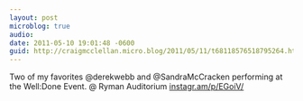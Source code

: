 ```yaml
---
layout: post
microblog: true
audio: 
date: 2011-05-10 19:01:48 -0600
guid: http://craigmcclellan.micro.blog/2011/05/11/t68118576518795264.html
---
```

Two of my favorites @derekwebb and @SandraMcCracken performing at the Well:Done Event.   @ Ryman Auditorium [instagr.am/p/EGoiV/](http://instagr.am/p/EGoiV/)
